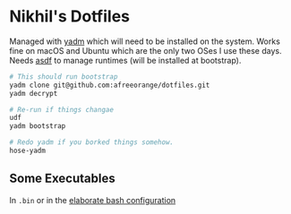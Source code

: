 # Nikhil's Dotfiles

Managed with [yadm](https://yadm.io) which will need to be installed on the system. Works fine on macOS and Ubuntu which are the only two OSes I use these days. Needs [asdf](https://asdf-vm.com/) to manage runtimes (will be installed at bootstrap).

```bash
# This should run bootstrap
yadm clone git@github.com:afreeorange/dotfiles.git
yadm decrypt

# Re-run if things changae
udf
yadm bootstrap

# Redo yadm if you borked things somehow.
hose-yadm
```

## Some Executables

In `.bin` or in the [elaborate bash configuration](https://github.com/afreeorange/dotfiles/tree/master/.config/bash)

